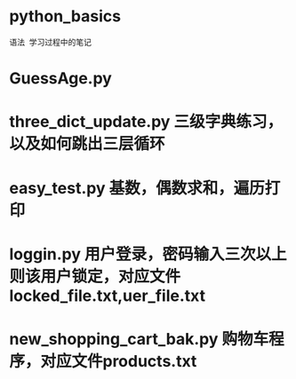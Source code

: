 # python_basics
语法  学习过程中的笔记

# GuessAge.py 
# three_dict_update.py 三级字典练习，以及如何跳出三层循环
# easy_test.py 基数，偶数求和，遍历打印
# loggin.py 用户登录，密码输入三次以上则该用户锁定，对应文件locked_file.txt,uer_file.txt
# new_shopping_cart_bak.py 购物车程序，对应文件products.txt
